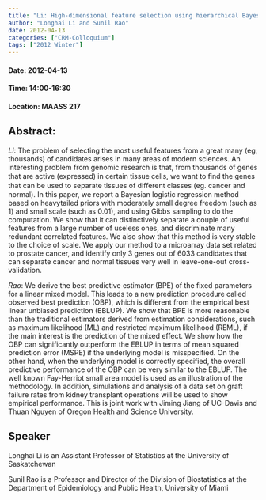 ```yaml
---
title: "Li: High-dimensional feature selection using hierarchical Bayesian logistic regression with heavy-tailed priors | Rao: Best predictive estimation for linear mixed models with applications to small area estimation"
author: "Longhai Li and Sunil Rao"
date: 2012-04-13
categories: ["CRM-Colloquium"]
tags: ["2012 Winter"]
---
```


#### Date: 2012-04-13
#### Time: 14:00-16:30
#### Location: MAASS 217

## Abstract:

*Li*: The problem of selecting the most useful features from a great many (eg, thousands) of candidates arises in many areas of modern sciences. An interesting problem from genomic research is that, from thousands of genes that are active (expressed) in certain tissue cells, we want to ﬁnd the genes that can be used to separate tissues of diﬀerent classes (eg. cancer and normal). In this paper, we report a Bayesian logistic regression method based on heavytailed priors with moderately small degree freedom (such as 1) and small scale (such as 0.01), and using Gibbs sampling to do the computation. We show that it can distinctively separate a couple of useful features from a large number of useless ones, and discriminate many redundant correlated features. We also show that this method is very stable to the choice of scale. We apply our method to a microarray data set related to prostate cancer, and identify only 3 genes out of 6033 candidates that can separate cancer and normal tissues very well in leave-one-out cross-validation.

*Rao*: We derive the best predictive estimator (BPE) of the fixed parameters for a linear mixed model.  This leads to a new prediction procedure called observed best prediction (OBP), which is different from the empirical best linear unbiased prediction (EBLUP).  We show that BPE is more reasonable than the traditional estimators derived from estimation considerations, such as maximum likelihood (ML) and restricted maximum likelihood (REML), if the main interest is the prediction of the mixed effect.  We show how the OBP can significantly outperform the EBLUP in terms of mean squared prediction error (MSPE) if the underlying model is misspecified.  On the other hand, when the underlying model is correctly specified, the overall predictive performance of the OBP can be very similar to the EBLUP.  The well known Fay-Herriot small area model is used as an illustration of the methodology.  In addition, simulations and analysis of a data set on graft failure rates from kidney transplant operations will be used to show empirical performance. This is joint work with Jiming Jiang of UC-Davis and Thuan Nguyen of Oregon Health and Science University.



## Speaker

	
Longhai Li is an Assistant Professor of Statistics at the University of Saskatchewan

Sunil Rao is a Professor and Director of the Division of Biostatistics at the Department of Epidemiology and Public Health, University of Miami
